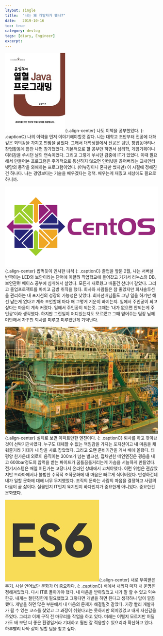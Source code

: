 ```yaml
---
layout:	single
title:	"나는 왜 개발자가 됐나?"
date:	2019-10-16
toc: true
category: devlog
tags: [diary, Engineer]
excerpt: 
---
```


![](/assets/img/1*Fw5Yi-rX-k9-oGgjaTlvdA.jpeg){:.align-center}
나도 이책을 공부했었다.
{: .captionC}
나의 이력을 먼저 이야기해야할것 같다. 나는 대학교 초반부터 전공에 대해 깊은 회의감을 가지고 딴맘을 품었다. 그래서 대학생활에서 전공은 뒷단, 창업동아리나 창업활동에 틈만 나면 참가했었다. 기본적으로 할 공부만 하면서 심리학, 게임기획이니 여러감을 쑤시던 날의 연속이었다. 그리고 그렇게 쑤시던 감중에 IT가 있었다. 이때 필요해서 만들어본 프로그램은 주기적으로 통신하지 않으면 인터넷을 끊어버리는 교내인터넷망의 동작을 와해하는 프로그램이었다. (어뷰징이니 혼자만 썼지만) 이 시절에 정해진건 하나다. 나는 경영보다는 기술을 배우겠다는 정책. 배우는게 재밌고 세상에도 필요로 하니까.

![](/assets/img/1*HJgFXuIs94Ziap8Pfnay3w.png){:.align-center}
밥먹듯이 인사한 녀석
{: .captionC}
졸업을 앞둔 2월, 나는 서버실 반짝이는 LED와 보안이라는 단어에 이끌려 직업학교에 들어갔고 거기서 리눅스와 DB, 보안관련 베이스 공부에 심취해서 살았다. 모든게 새로웠고 배울건 산더미 같았다. 그리고 졸업프로젝트를 마치고 금방 취직을 했다. 회사와 사람들은 참 좋았지만 회사솔루션을 관리하는 내 포지션의 성장의 가능성은 낮았다. 회사선배님들도 그냥 일을 하기만 해선 남는게 없다고 계속 조언할때 마다 왜 그렇게 기운이 빠지는지. 일에서 주인공이 되고 싶다는 마음이 계속 커졌다. 일에서 주인공이 되는것. 그때는 ‘내가 없으면 안되는게 주인공’이라 생각했다. 하지만 그런일이 어디있는지도 모르겠고 그때 믿어주는 팀장 님께 미안해서 자꾸만 퇴사를 미루고 미루었던게 기억난다.

![](/assets/img/1*FpgKfAJOnmI8lB9wtz-rIA.jpeg){:.align-center}
실제로 보면 아파트만한 엔진이다.
{: .captionC}
퇴사를 하고 찾아낸것이 선박기관사였다. 누구도 대체할 수 없는 책임감을 가지는 포지션이고 내 마음을 채워줄거라 기대가 내 맘을 사로 잡았었다. 그리고 오랜 준비기간을 거쳐 배에 올랐다. 태평양 한가운데 외로이 움직이는 300m가 넘는 벌크선, 집채만한 메인엔진은 굉음을 내고 600bar정도의 압력을 받는 파이프가 꿈틀꿈틀거리는게 가슴을 서늘하게 만들었다. 전기시스템은 매일 어딘가는 고장나서 온라인 상태에서 고쳐야했다. 이런 위험은 괜찮았지만 드라마에서나 볼법한 수직적 조직문화에 내 마음은 빠르게 식어버렸다. 반성하건데 내가 일할 문화에 대해 너무 무지했었다. 조직의 문화는 사람의 마음을 결정하고 사람의 마음이 곧 삶이다. 실물인지 IT인지 육지인지 바다인지가 중요한게 아니었다. 중요한건 문화였다.

![](/assets/img/1*gQovZ44cGJOfZU3FRMLZoA.jpeg){:.align-center}
새로 부여받은 무기. 사실 언어보단 문화가 더 중요하다.
{: .captionC}
배에서 내리자 마자 내 운명은 정해져있었다. 다시 IT로 돌아가야 했다. 내 마음을 받아줬었고 내가 잘 할 수 있고 익숙한곳. 내게는 챌린징한게 필요했었고 그렇다면 개발을 하면 된다고 생각하니 답이 깔끔했다. 개발을 하면 많은 부분에서 내 마음의 문제가 해결될것 같았다. 가장 빨리 개발자가 될 수 있는 코스를 찾았고 그 과정이 쉬웠다고는 못하지만 의미있었고 내게 자신감을 주었다. 그리고 이제 구직 전 마무리를 작업을 하고 있다. 미래는 어떨지 모르지만 어딜가도 배 보단 더 좋은 환경일거라 기대하고 훨씬 잘 적응할수 있으리라 확신하고 있다. 하루빨리 나와 같이 일할 팀을 찾고 싶다.

  